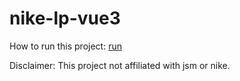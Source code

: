 # nike-lp-vue3

How to run this project: [run](./HowToRun.md)

Disclaimer: This project not affiliated with jsm or nike.
